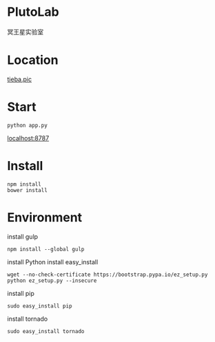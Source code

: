# PlutoLab
冥王星实验室

# Location

[tieba.pic](http://tieba.pics)

# Start

```
python app.py
```
[localhost:8787](localhost:8787)

# Install

```
npm install
bower install
```

# Environment

install gulp
```
npm install --global gulp
```

install Python
install easy_install
```
wget --no-check-certificate https://bootstrap.pypa.io/ez_setup.py
python ez_setup.py --insecure
```
install pip
```
sudo easy_install pip
```
install tornado
```
sudo easy_install tornado
```